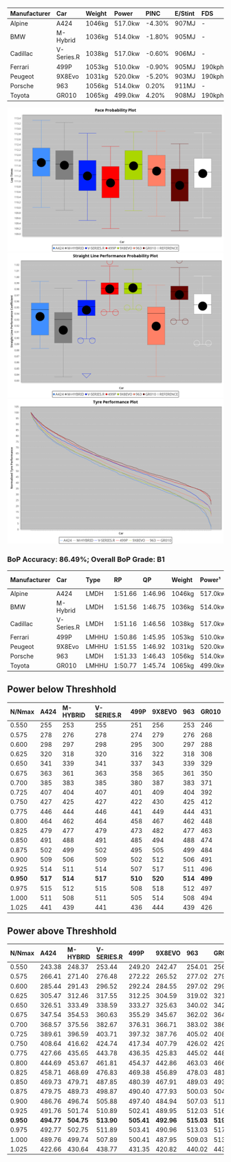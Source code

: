 | Manufacturer | Car        | Weight | Power   | PINC   | E/Stint | FDS     |
|:-|:-|:-|:-|:-|:-|:-|
| Alpine       | A424       | 1046kg | 517.0kw | -4.30% | 907MJ   |    -    |
| BMW          | M-Hybrid   | 1036kg | 514.0kw | -1.80% | 905MJ   |    -    |
| Cadillac     | V-Series.R | 1038kg | 517.0kw | -0.60% | 906MJ   |    -    |
| Ferrari      | 499P       | 1053kg | 510.0kw | -0.90% | 905MJ   | 190kph  |
| Peugeot      | 9X8Evo     | 1031kg | 520.0kw | -5.20% | 903MJ   | 190kph  |
| Porsche      | 963        | 1056kg | 514.0kw | 0.20%  | 911MJ   |    -    |
| Toyota       | GR010      | 1065kg | 499.0kw | 4.20%  | 908MJ   | 190kph  |

![PACECHART](./IMG/OFFICIAL.png)
![STRAIGHTLINEPERFORMANCECHART](./IMG/OFFICIAL_sp.png)
![TYREPERFORMANCECHART](./IMG/OFFICIAL_tw.png)

### BoP Accuracy: 86.49%; Overall BoP Grade: B1
| Manufacturer | Car        | Type  | RP      | QP      | Weight | Power¹  | Threshhold | PINC   | Power²   | E/Stint | AVG Vmax  | FDS     | RDLC | L/Stint | BOP-Grade | Model Accuracy | Model Points | Match%  | SimDiff |
|:-|:-|:-|:-|:-|:-|:-|:-|:-|:-|:-|:-|:-|:-|:-|:-|:-|:-|:-|:-|
| Alpine       | A424       | LMDH  | 1:51.66 | 1:46.96 | 1046kg | 517.0kw | 250.0kph   | -4.30% | 494.80kw |  907MJ  | 280.70kph |    -    | 1.02 | 34      | +C1       | 99.58%         | 1429         | 78.48%  | -0.39   |
| BMW          | M-Hybrid   | LMDH  | 1:51.56 | 1:46.75 | 1036kg | 514.0kw | 250.0kph   | -1.80% | 504.70kw |  905MJ  | 278.54kph |    -    | 1.04 | 34      | +A2       | 99.97%         | 2912         | 90.83%  | -0.37   |
| Cadillac     | V-Series.R | LMDH  | 1:51.16 | 1:46.56 | 1038kg | 517.0kw | 250.0kph   | -0.60% | 513.90kw |  906MJ  | 282.99kph |    -    | 1.03 | 34      | +A2       | 99.49%         | 5225         | 94.24%  | +0.27   |
| Ferrari      | 499P       | LMHHU | 1:50.86 | 1:45.95 | 1053kg | 510.0kw | 250.0kph   | -0.90% | 505.40kw |  905MJ  | 286.75kph | 190kph  | 1.05 | 34      | -C1       | 100.00%        | 5378         | 78.38%  | +0.33   |
| Peugeot      | 9X8Evo     | LMHHU | 1:51.55 | 1:46.92 | 1031kg | 520.0kw | 250.0kph   | -5.20% | 493.00kw |  903MJ  | 287.70kph | 190kph  | 1.03 | 35      | +B2       | 100.00%        | 1459         | 84.86%  | -0.03   |
| Porsche      | 963        | LMDH  | 1:51.33 | 1:46.43 | 1056kg | 514.0kw | 250.0kph   | 0.20%  | 515.00kw |  911MJ  | 279.36kph |    -    | 1.02 | 34      | ~A1       | 99.92%         | 14207        | 100.00% | -0.14   |
| Toyota       | GR010      | LMHHU | 1:50.77 | 1:45.74 | 1065kg | 499.0kw | 250.0kph   | 4.20%  | 520.00kw |  908MJ  | 285.90kph | 190kph  | 1.03 | 34      | -C1       | 99.86%         | 4280         | 78.65%  | +0.33   |

## Power below Threshhold
| N/Nmax    | A424    | M-HYBRID | V-SERIES.R | 499P    | 9X8EVO  | 963     | GR010   |
|:-|:-|:-|:-|:-|:-|:-|:-|
|  0.550    |  255    |  253     |  255       |  251    |  256    |  253    |  246    |
|  0.575    |  278    |  276     |  278       |  274    |  279    |  276    |  268    |
|  0.600    |  298    |  297     |  298       |  295    |  300    |  297    |  288    |
|  0.625    |  320    |  318     |  320       |  316    |  322    |  318    |  308    |
|  0.650    |  341    |  339     |  341       |  337    |  343    |  339    |  329    |
|  0.675    |  363    |  361     |  363       |  358    |  365    |  361    |  350    |
|  0.700    |  385    |  383     |  385       |  380    |  387    |  383    |  371    |
|  0.725    |  407    |  404     |  407       |  401    |  409    |  404    |  392    |
|  0.750    |  427    |  425     |  427       |  422    |  430    |  425    |  412    |
|  0.775    |  446    |  444     |  446       |  441    |  449    |  444    |  431    |
|  0.800    |  464    |  462     |  464       |  458    |  467    |  462    |  448    |
|  0.825    |  479    |  477     |  479       |  473    |  482    |  477    |  463    |
|  0.850    |  491    |  488     |  491       |  485    |  494    |  488    |  474    |
|  0.875    |  502    |  499     |  502       |  495    |  505    |  499    |  484    |
|  0.900    |  509    |  506     |  509       |  502    |  512    |  506    |  491    |
|  0.925    |  514    |  511     |  514       |  507    |  517    |  511    |  496    |
| **0.950** | **517** | **514**  | **517**    | **510** | **520** | **514** | **499** |
|  0.975    |  515    |  512     |  515       |  508    |  518    |  512    |  497    |
|  1.000    |  511    |  508     |  511       |  505    |  514    |  508    |  494    |
|  1.025    |  441    |  439     |  441       |  436    |  444    |  439    |  426    |

## Power above Threshhold
| N/Nmax    | A424       | M-HYBRID   | V-SERIES.R | 499P       | 9X8EVO     | 963        | GR010      |
|:-|:-|:-|:-|:-|:-|:-|:-|
|  0.550    |  243.38    |  248.37    |  253.44    |  249.20    |  242.47    |  254.01    |  256.47    |
|  0.575    |  266.41    |  271.40    |  276.48    |  272.22    |  265.52    |  277.02    |  279.51    |
|  0.600    |  285.44    |  291.43    |  296.52    |  292.24    |  284.55    |  297.02    |  299.55    |
|  0.625    |  305.47    |  312.46    |  317.55    |  312.25    |  304.59    |  319.02    |  321.59    |
|  0.650    |  326.51    |  333.49    |  338.59    |  333.27    |  325.63    |  340.02    |  342.63    |
|  0.675    |  347.54    |  354.53    |  360.63    |  355.29    |  345.67    |  362.02    |  364.67    |
|  0.700    |  368.57    |  375.56    |  382.67    |  376.31    |  366.71    |  383.02    |  386.71    |
|  0.725    |  389.61    |  396.59    |  403.71    |  397.32    |  387.76    |  405.02    |  408.75    |
|  0.750    |  408.64    |  416.62    |  424.74    |  417.34    |  407.79    |  426.02    |  429.79    |
|  0.775    |  427.66    |  435.65    |  443.78    |  436.35    |  425.83    |  445.02    |  448.83    |
|  0.800    |  444.69    |  453.67    |  461.81    |  454.37    |  442.86    |  463.03    |  466.86    |
|  0.825    |  458.71    |  468.69    |  476.83    |  469.38    |  456.89    |  478.03    |  481.89    |
|  0.850    |  469.73    |  479.71    |  487.85    |  480.39    |  467.91    |  489.03    |  493.91    |
|  0.875    |  479.75    |  489.73    |  498.87    |  490.40    |  477.93    |  500.03    |  504.93    |
|  0.900    |  486.76    |  496.74    |  505.88    |  497.40    |  484.94    |  507.03    |  511.94    |
|  0.925    |  491.76    |  501.74    |  510.89    |  502.41    |  489.95    |  512.03    |  516.95    |
| **0.950** | **494.77** | **504.75** | **513.90** | **505.41** | **492.96** | **515.03** | **519.96** |
|  0.975    |  492.77    |  502.75    |  511.89    |  503.41    |  490.96    |  513.03    |  517.95    |
|  1.000    |  489.76    |  499.74    |  507.89    |  500.41    |  487.95    |  509.03    |  513.95    |
|  1.025    |  422.66    |  430.64    |  438.77    |  431.35    |  420.82    |  440.02    |  443.82    |
